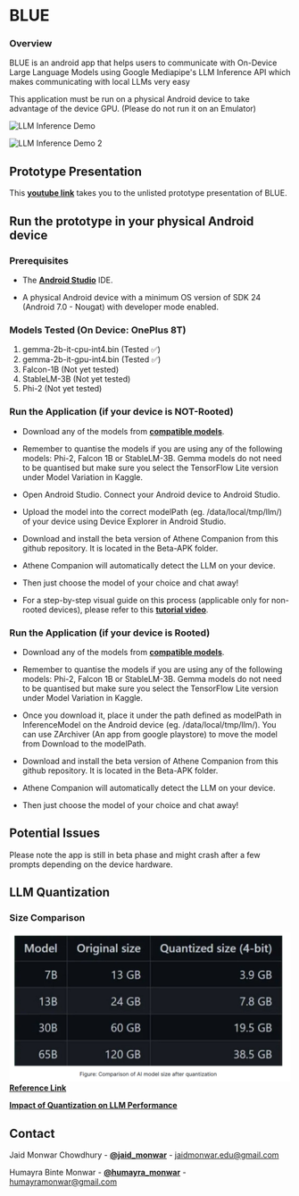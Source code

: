 # BLUE

### Overview

BLUE is an android app that helps users to communicate with On-Device Large Language Models using Google Mediapipe's LLM Inference API which makes communicating with local LLMs very easy

This application must be run on a physical Android device to take advantage of the device GPU. (Please do not run it on an Emulator)

![LLM Inference Demo](llm_inference.png)

![LLM Inference Demo 2](llm_inference_2.png)

## Prototype Presentation

This **[youtube link](https://youtu.be/G90dqSncwT8)** takes you to the unlisted prototype presentation of BLUE.

## Run the prototype in your physical Android device

### Prerequisites

- The **[Android Studio](https://developer.android.com/studio/index.html)**
  IDE.

- A physical Android device with a minimum OS version of SDK 24 (Android 7.0 -
  Nougat) with developer mode enabled.

### Models Tested (On Device: OnePlus 8T)

1. gemma-2b-it-cpu-int4.bin (Tested :white_check_mark:)
2. gemma-2b-it-gpu-int4.bin (Tested :white_check_mark:)
3. Falcon-1B (Not yet tested)
4. StableLM-3B (Not yet tested)
5. Phi-2 (Not yet tested)

### Run the Application (if your device is NOT-Rooted)

- Download any of the models from
  **[compatible models](https://developers.google.com/mediapipe/solutions/genai/llm_inference#models)**.
- Remember to quantise the models if you are using any of the following models:
  Phi-2, Falcon 1B or StableLM-3B. Gemma models do not need to be quantised but make sure
  you select the TensorFlow Lite version under Model Variation in Kaggle.

- Open Android Studio. Connect your Android device to Android Studio.

- Upload the model into the correct modelPath (eg. /data/local/tmp/llm/) of your device
  using Device Explorer in Android Studio.

- Download and install the beta version of Athene Companion from this github repository. It is
  located in the Beta-APK folder.

- Athene Companion will automatically detect the LLM on your device.

- Then just choose the model of your choice and chat away!

- For a step-by-step visual guide on this process (applicable only for non-rooted devices),
  please refer to this **[tutorial video](https://youtu.be/my-TzKrmrzM)**.

### Run the Application (if your device is Rooted)

- Download any of the models from
  **[compatible models](https://developers.google.com/mediapipe/solutions/genai/llm_inference#models)**.
- Remember to quantise the models if you are using any of the following models:
  Phi-2, Falcon 1B or StableLM-3B. Gemma models do not need to be quantised but make sure
  you select the TensorFlow Lite version under Model Variation in Kaggle.

- Once you download it, place it under the path defined as modelPath in InferenceModel on
  the Android device (eg. /data/local/tmp/llm/). You can use ZArchiver (An app from google playstore) to move the model from Download to the modelPath.

- Download and install the beta version of Athene Companion from this github repository. It is
  located in the Beta-APK folder.

- Athene Companion will automatically detect the LLM on your device.

- Then just choose the model of your choice and chat away!

## Potential Issues

Please note the app is still in beta phase and might crash after a few prompts depending on the device hardware.

## LLM Quantization

### Size Comparison

![LLM Quantization Size Comparison](llm_quantized_size_comparison.png)
**[Reference Link](https://www.dfrobot.com/blog-13412.html)**

**[Impact of Quantization on LLM Performance](https://medium.com/@olga.zem/exploring-the-impact-of-quantization-on-llm-performance-5698e16c5564)**

## Contact

Jaid Monwar Chowdhury - **[@jaid_monwar](https://www.facebook.com/jmc.unbesiegbar26/)** - jaidmonwar.edu@gmail.com

Humayra Binte Monwar - **[@humayra_monwar](https://www.facebook.com/profile.php?id=100011073757567&mibextid=ZbWKwL)** - humayramonwar@gmail.com
